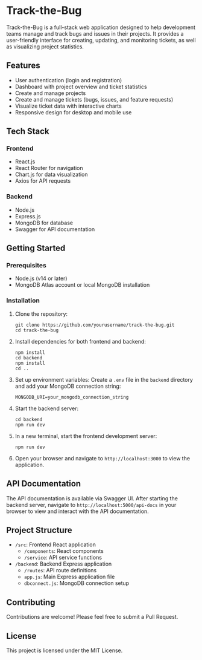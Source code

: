 # Track-the-Bug

Track-the-Bug is a full-stack web application designed to help development teams manage and track bugs and issues in their projects. It provides a user-friendly interface for creating, updating, and monitoring tickets, as well as visualizing project statistics.

## Features

- User authentication (login and registration)
- Dashboard with project overview and ticket statistics
- Create and manage projects
- Create and manage tickets (bugs, issues, and feature requests)
- Visualize ticket data with interactive charts
- Responsive design for desktop and mobile use

## Tech Stack

### Frontend
- React.js
- React Router for navigation
- Chart.js for data visualization
- Axios for API requests

### Backend
- Node.js
- Express.js
- MongoDB for database
- Swagger for API documentation

## Getting Started

### Prerequisites

- Node.js (v14 or later)
- MongoDB Atlas account or local MongoDB installation

### Installation

1. Clone the repository:
   ```
   git clone https://github.com/yourusername/track-the-bug.git
   cd track-the-bug
   ```

2. Install dependencies for both frontend and backend:
   ```
   npm install
   cd backend
   npm install
   cd ..
   ```

3. Set up environment variables:
   Create a `.env` file in the `backend` directory and add your MongoDB connection string:
   ```
   MONGODB_URI=your_mongodb_connection_string
   ```

4. Start the backend server:
   ```
   cd backend
   npm run dev
   ```

5. In a new terminal, start the frontend development server:
   ```
   npm run dev
   ```

6. Open your browser and navigate to `http://localhost:3000` to view the application.

## API Documentation

The API documentation is available via Swagger UI. After starting the backend server, navigate to `http://localhost:5000/api-docs` in your browser to view and interact with the API documentation.

## Project Structure

- `/src`: Frontend React application
  - `/components`: React components
  - `/service`: API service functions
- `/backend`: Backend Express application
  - `/routes`: API route definitions
  - `app.js`: Main Express application file
  - `dbconnect.js`: MongoDB connection setup

## Contributing

Contributions are welcome! Please feel free to submit a Pull Request.

## License

This project is licensed under the MIT License.